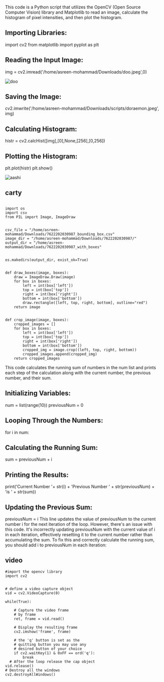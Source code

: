 This code is a Python script that utilizes the OpenCV (Open Source Computer Vision) library and Matplotlib to read an image, calculate the histogram of pixel intensities, and then plot the histogram.

## Importing Libraries:
import cv2 
from matplotlib import pyplot as plt
## Reading the Input Image:
img = cv2.imread('/home/asreen-mohammad/Downloads/doo.jpeg',0)

![doo](https://github.com/asreenmohammad/Asreen/assets/169051643/d62a9c59-3648-487c-bf1d-3943251eb869)

## Saving the Image:
cv2.imwrite('/home/asreen-mohammad/Downloads/scripts/doraemon.jpeg', img)
## Calculating Histogram:
histr = cv2.calcHist([img],[0],None,[256],[0,256]) 
## Plotting the Histogram:
plt.plot(histr) 
plt.show()

![aashi](https://github.com/asreenmohammad/Asreen/assets/169051643/9f7c9f34-cedf-4f5e-9ac9-7434e1daf085)



    











## carty
```

import os
import csv
from PIL import Image, ImageDraw


csv_file = "/home/asreen-mohammad/Downloads/7622202030987_bounding_box.csv"
image_dir = "/home/asreen-mohammad/Downloads/7622202030987/"
output_dir = "/home/asreen-mohammad/Downloads/7622202030987_with_boxes"


os.makedirs(output_dir, exist_ok=True)


def draw_boxes(image, boxes):
    draw = ImageDraw.Draw(image)
    for box in boxes:
        left = int(box['left'])
        top = int(box['top'])
        right = int(box['right'])
        bottom = int(box['bottom'])
        draw.rectangle([left, top, right, bottom], outline="red")
    return image


def crop_image(image, boxes):
    cropped_images = []
    for box in boxes:
        left = int(box['left'])
        top = int(box['top'])
        right = int(box['right'])
        bottom = int(box['bottom'])
        cropped_img = image.crop((left, top, right, bottom))
        cropped_images.append(cropped_img)
    return cropped_images
```
    

This code calculates the running sum of numbers in the num list and prints each step of the calculation along with the current number, the previous number, and their sum.
## Initializing Variables:
num = list(range(10))
previousNum = 0
## Looping Through the Numbers:
for i in num:
## Calculating the Running Sum:
sum = previousNum + i
## Printing the Results:
print('Current Number '+ str(i) + 'Previous Number ' + str(previousNum) + 'is ' + str(sum))
## Updating the Previous Sum:
previousNum = i
    This line updates the value of previousNum to the current number i for the next iteration of the loop.
    However, there's an issue with this code. It's incorrectly updating previousNum with the current value of i in each iteration, effectively resetting it to the current number rather than accumulating the sum. To fix this and correctly calculate the running sum, you should add i to previousNum in each iteration:





## video
```
#import the opencv library 
import cv2 
  
  
# define a video capture object 
vid = cv2.VideoCapture(0) 
  
while(True): 
      
    # Capture the video frame 
    # by frame 
    ret, frame = vid.read() 
  
    # Display the resulting frame 
    cv2.imshow('frame', frame) 
      
    # the 'q' button is set as the 
    # quitting button you may use any 
    # desired button of your choice 
    if cv2.waitKey(1) & 0xFF == ord('q'): 
        break
  # After the loop release the cap object 
vid.release() 
# Destroy all the windows 
cv2.destroyAllWindows() 
```




      
    
